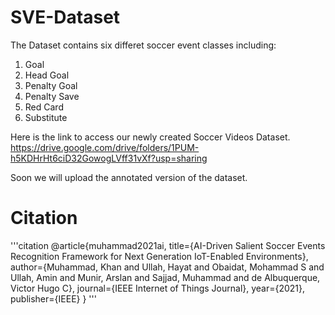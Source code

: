 # SVE-Dataset
The Dataset contains six differet soccer event classes including:

1. Goal
2. Head Goal
3. Penalty Goal
4. Penalty Save
5. Red Card
6. Substitute

Here is the link to access our newly created Soccer Videos Dataset.
https://drive.google.com/drive/folders/1PUM-h5KDHrHt6ciD32GowogLVff31vXf?usp=sharing

Soon we will upload the annotated version of the dataset. 

# Citation
'''citation
@article{muhammad2021ai,
  title={AI-Driven Salient Soccer Events Recognition Framework for Next Generation IoT-Enabled Environments},
  author={Muhammad, Khan and Ullah, Hayat and Obaidat, Mohammad S and Ullah, Amin and Munir, Arslan and Sajjad, Muhammad and de Albuquerque, Victor Hugo C},
  journal={IEEE Internet of Things Journal},
  year={2021},
  publisher={IEEE}
}
'''


